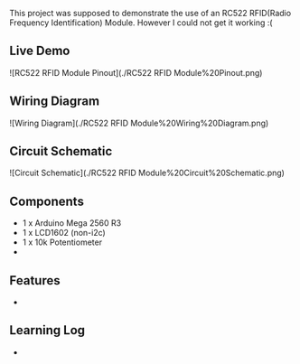 This project was supposed to demonstrate the use of an RC522 RFID(Radio Frequency Identification) Module. However I could not get it working :(

## Live Demo

![RC522 RFID Module Pinout](./RC522 RFID Module%20Pinout.png)

## Wiring Diagram

![Wiring Diagram](./RC522 RFID Module%20Wiring%20Diagram.png)

## Circuit Schematic

![Circuit Schematic](./RC522 RFID Module%20Circuit%20Schematic.png)

## Components

- 1 x Arduino Mega 2560 R3
- 1 x LCD1602 (non-i2c)
- 1 x 10k Potentiometer
-

## Features

-

## Learning Log

-
